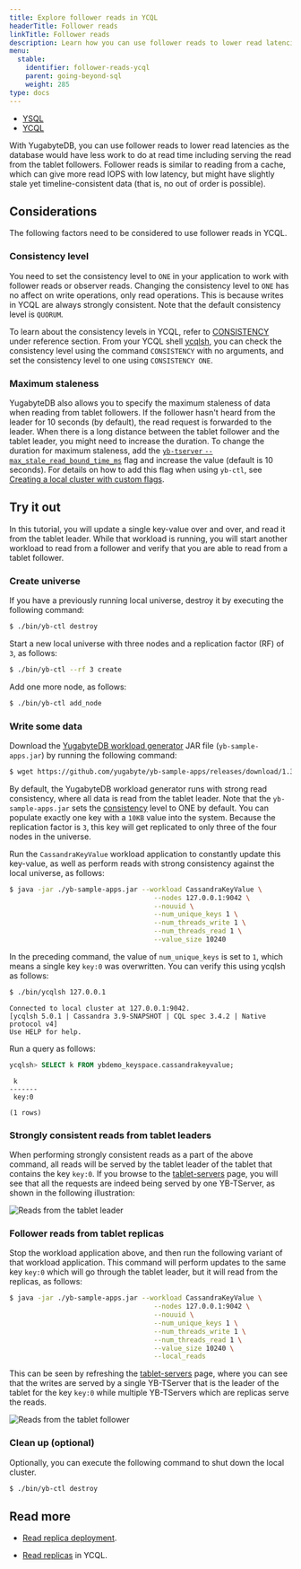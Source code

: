 ```yaml
---
title: Explore follower reads in YCQL
headerTitle: Follower reads
linkTitle: Follower reads
description: Learn how you can use follower reads to lower read latencies in local YugabyteDB clusters.
menu:
  stable:
    identifier: follower-reads-ycql
    parent: going-beyond-sql
    weight: 285
type: docs
---
```


<ul class="nav nav-tabs-alt nav-tabs-yb">

  <li >
    <a href="../follower-reads-ysql/" class="nav-link">
      <i class="icon-postgres" aria-hidden="true"></i>YSQL</a>
  </li>

  <li >
    <a href="../follower-reads-ycql/" class="nav-link active">
      <i class="icon-cassandra" aria-hidden="true"></i>YCQL</a>
  </li>

</ul>

With YugabyteDB, you can use follower reads to lower read latencies as the database would have less work to do at read time including serving the read from the tablet followers. Follower reads is similar to reading from a cache, which can give more read IOPS with low latency, but might have slightly stale yet timeline-consistent data (that is, no out of order is possible).

## Considerations

The following factors need to be considered to use follower reads in YCQL.

### Consistency level

You need to set the consistency level to `ONE` in your application to work with follower reads or observer reads. Changing the consistency level to `ONE` has no affect on write operations, only read operations. This is because writes in YCQL are always strongly consistent. Note that the default consistency level is `QUORUM`.

To learn about the consistency levels in YCQL, refer to [CONSISTENCY](../../../../admin/ycqlsh/#consistency) under reference section.
From your YCQL shell [ycqlsh](../../../../admin/ycqlsh), you can check the consistency level using the command `CONSISTENCY` with no arguments, and set the consistency level to one using `CONSISTENCY ONE`.

### Maximum staleness

YugabyteDB also allows you to specify the maximum staleness of data when reading from tablet followers. If the follower hasn't heard from the leader for 10 seconds (by default), the read request is forwarded to the leader. When there is a long distance between the tablet follower and the tablet leader, you might need to increase the duration. To change the duration for maximum staleness, add the [`yb-tserver` `--max_stale_read_bound_time_ms`](../../../../reference/configuration/yb-tserver/#max-stale-read-bound-time-ms) flag and increase the value (default is 10 seconds). For details on how to add this flag when using `yb-ctl`, see [Creating a local cluster with custom flags](../../../../admin/yb-ctl/#create-a-local-cluster-with-custom-flags).

## Try it out

In this tutorial, you will update a single key-value over and over, and read it from the tablet leader. While that workload is running, you will start another workload to read from a follower and verify that you are able to read from a tablet follower.

### Create universe

If you have a previously running local universe, destroy it by executing the following command:

```sh
$ ./bin/yb-ctl destroy
```

Start a new local universe with three nodes and a replication factor (RF) of `3`, as follows:

```sh
$ ./bin/yb-ctl --rf 3 create
```

Add one more node, as follows:

```sh
$ ./bin/yb-ctl add_node
```

### Write some data

Download the [YugabyteDB workload generator](https://github.com/yugabyte/yb-sample-apps) JAR file (`yb-sample-apps.jar`) by running the following command:

```sh
$ wget https://github.com/yugabyte/yb-sample-apps/releases/download/1.3.9/yb-sample-apps.jar?raw=true -O yb-sample-apps.jar
```

By default, the YugabyteDB workload generator runs with strong read consistency, where all data is read from the tablet leader. Note that the `yb-sample-apps.jar` sets the [consistency](../../../../admin/ycqlsh/#consistency) level to ONE by default. You can populate exactly one key with a `10KB` value into the system. Because the replication factor is `3`, this key will get replicated to only three of the four nodes in the universe.

Run the `CassandraKeyValue` workload application to constantly update this key-value, as well as perform reads with strong consistency against the local universe, as follows:

```sh
$ java -jar ./yb-sample-apps.jar --workload CassandraKeyValue \
                                    --nodes 127.0.0.1:9042 \
                                    --nouuid \
                                    --num_unique_keys 1 \
                                    --num_threads_write 1 \
                                    --num_threads_read 1 \
                                    --value_size 10240
```

In the preceding command, the value of `num_unique_keys` is set to `1`, which means a single key `key:0` was overwritten. You can verify this using ycqlsh as follows:

```sh
$ ./bin/ycqlsh 127.0.0.1
```

```output
Connected to local cluster at 127.0.0.1:9042.
[ycqlsh 5.0.1 | Cassandra 3.9-SNAPSHOT | CQL spec 3.4.2 | Native protocol v4]
Use HELP for help.
```

Run a query as follows:

```sql
ycqlsh> SELECT k FROM ybdemo_keyspace.cassandrakeyvalue;
```

```output
 k
-------
 key:0

(1 rows)
```

### Strongly consistent reads from tablet leaders

When performing strongly consistent reads as a part of the above command, all reads will be served by the tablet leader of the tablet that contains the key `key:0`. If you browse to the [tablet-servers](http://127.0.0.1:7000/tablet-servers) page, you will see that all the requests are indeed being served by one YB-TServer, as shown in the following illustration:

![Reads from the tablet leader](/images/ce/tunable-reads-leader.png)

### Follower reads from tablet replicas

Stop the workload application above, and then run the following variant of that workload application. This command will perform updates to the same key `key:0` which will go through the tablet leader, but it will read from the replicas, as follows:

```sh
$ java -jar ./yb-sample-apps.jar --workload CassandraKeyValue \
                                    --nodes 127.0.0.1:9042 \
                                    --nouuid \
                                    --num_unique_keys 1 \
                                    --num_threads_write 1 \
                                    --num_threads_read 1 \
                                    --value_size 10240 \
                                    --local_reads
```

This can be seen by refreshing the [tablet-servers](http://127.0.0.1:7000/tablet-servers) page, where you can see that the writes are served by a single YB-TServer that is the leader of the tablet for the key `key:0` while multiple YB-TServers which are replicas serve the reads.

![Reads from the tablet follower](/images/ce/tunable-reads-followers.png)

### Clean up (optional)

Optionally, you can execute the following command to shut down the local cluster.

```sh
$ ./bin/yb-ctl destroy
```

## Read more

- [Read replica deployment](../../../../deploy/multi-dc/read-replica-clusters/).

- [Read replicas](../../../multi-region-deployments/read-replicas-ycql/) in YCQL.
